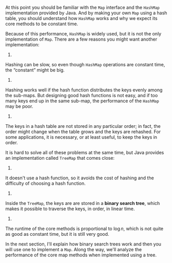 At this point you should be familiar with the `Map` interface and the `HashMap` implementation provided by Java. And by making your own `Map` using a hash table, you should understand how `HashMap` works and why we expect its core methods to be constant time.


Because of this performance, `HashMap` is widely used, but it is not the only implementation of `Map`. There are a few reasons you might want another implementation:



1. 
Hashing can be slow, so even though `HashMap` operations are
constant time, the “constant” might be big.

1. 
Hashing works well if the hash function distributes the keys evenly
among the sub-maps.  But designing good hash functions is not easy,
and if too many keys end up in the same sub-map, the performance of
the `HashMap` may be poor.

1. 
The keys in a hash table are not stored in any particular order; in
fact, the order might change when the table grows and the keys are
rehashed. For some applications, it is necessary, or at least useful,
to keep the keys in order.


It is hard to solve all of these problems at the same time, but Java provides an implementation called `TreeMap` that comes close:



1. 
It doesn't use a hash function, so it avoids the cost of hashing
and the difficulty of choosing a hash function.

1. 
Inside the `TreeMap`, the keys are are stored in a
**binary search tree**, which makes it possible to traverse the
keys, in order, in linear time.

1. 
The runtime of the core methods is proportional to $\log n$,
which is not quite as good as constant time, but it is still
very good.


In the next section, I'll explain how binary search trees work and then you will use one to implement a `Map`. Along the way, we'll analyze the performance of the core map methods when implemented using a tree.